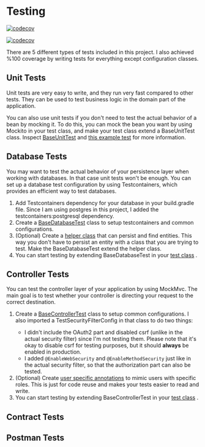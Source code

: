 # Testing

[![codecov](https://codecov.io/gh/ahmsay/Solidvessel/graph/badge.svg?token=KVJ8AABE5Z)](https://codecov.io/gh/ahmsay/Solidvessel)

[![codecov](https://codecov.io/gh/ahmsay/Solidvessel/graphs/icicle.svg?token=KVJ8AABE5Z)](https://codecov.io/gh/ahmsay/Solidvessel)

There are 5 different types of tests included in this project. I also achieved %100 coverage
by writing tests for everything except configuration classes.

## Unit Tests

Unit tests are very easy to write, and they run very fast compared to other tests. They can be used to
test business logic in the domain part of the application.

You can also use unit tests if you don't need to test the actual behavior of a bean by mocking it.
To do this, you can mock the bean you want by using Mockito in your test class, and make your test class
extend a BaseUnitTest class. Inspect
<a href="../shared/domain/src/main/java/com/solidvessel/shared/test/BaseUnitTest.java">BaseUnitTest<a/>
and
<a href="../account/domain/src/test/java/com/solidvessel/account/address/service/RemoveAddressCommandServiceTest.java">
this example test<a/>
for more information.

## Database Tests

You may want to test the actual behavior of your persistence layer when working with databases. In that case
unit tests won't be enough. You can set up a database test configuration by using Testcontainers, which provides an
efficient way
to test databases.

1. Add Testcontainers dependency for your database in your build.gradle file. Since I am using postgres in this project,
   I added the
   testcontainers:postgresql dependency.
2. Create a
   <a href="../order/infra/src/test/java/com/solidvessel/order/integrationtest/BaseDatabaseTest.java">
   BaseDatabaseTest<a/>
   class to setup testcontainers and common configurations.
3. (Optional) Create a
   <a href="../shared/infra/src/main/java/com/solidvessel/shared/test/database/TestEntityHelper.java">helper class<a/>
   that can persist and find entities. This way you don't have to persist an entity with a class that you are trying to
   test.
   Make the BaseDatabaseTest extend the helper class.
4. You can start testing by extending BaseDatabaseTest in your
   <a href="../order/infra/src/test/java/com/solidvessel/order/adapter/out/order/db/OrderDBQueryAdapterTest.java">test
   class<a/>
   .

## Controller Tests

You can test the controller layer of your application by using MockMvc. The main goal is to test whether your controller
is
directing your request to the correct destination.

1. Create a
   <a href="../shared/infra/src/main/java/com/solidvessel/shared/test/controller/BaseControllerTest.java">
   BaseControllerTest<a/>
   class to setup common configurations. I also imported a TestSecurityFilterConfig in that class to do two things:
    - I didn't include the OAuth2 part and disabled csrf (unlike in the actual security filter) since I'm not testing
      them. Please note that it's okay to disable
      csrf for testing purposes, but it should <b>always</b> be enabled in production.
    - I added `@EnableWebSecurity` and `@EnableMethodSecurity` just like in the actual security filter, so that the
      authorization
      part can also be tested.
2. (Optional) Create
   <a href="../shared/infra/src/main/java/com/solidvessel/shared/test/controller/WithMockCustomer.java">user specific
   annotations<a/>
   to mimic users with specific roles. This is just for code reuse and makes your tests easier to read and write.
3. You can start testing by extending BaseControllerTest in your
   <a href="../inventory/infra/src/test/java/com/solidvessel/inventory/adapter/in/product/rest/ProductControllerTest.java">
   test class<a/>
   .

## Contract Tests

## Postman Tests
